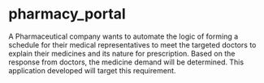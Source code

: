 # pharmacy_portal
A Pharmaceutical company wants to automate the logic of forming a schedule for their medical representatives to meet the targeted doctors to explain their medicines and its nature for prescription. Based on the response from doctors, the medicine demand will be determined. This application developed will target this requirement.
